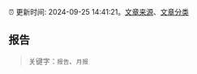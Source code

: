 :alarm_clock: 更新时间: 2024-09-25 14:41:21。[文章来源](/README.md)、[文章分类](/TAGS.md)

## 报告


> 关键字：`报告`、`月报`



